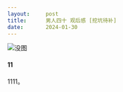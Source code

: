 ```yaml
---
layout:     post
title:      男人四十 观后感 [挖坑待补]
date:       2024-01-30
---
```

![没图](/images/202401/40.jpg)

#### 11

1111。